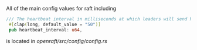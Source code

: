 
All of the main config values for raft including

```rust
/// The heartbeat interval in milliseconds at which leaders will send heartbeats to followers
 #[clap(long, default_value = "50")]
 pub heartbeat_interval: u64,
```

is located in *openraft/src/config/config.rs*
